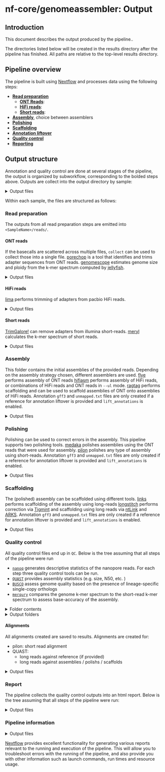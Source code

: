# nf-core/genomeassembler: Output

## Introduction

This document describes the output produced by the pipeline..

The directories listed below will be created in the results directory after the pipeline has finished. All paths are relative to the top-level results directory.

## Pipeline overview

The pipeline is built using [Nextflow](https://www.nextflow.io/) and processes data using the following steps:

- [**Read preparation**](#read-preparation)
  - [**ONT Reads**](#ont-reads):
  - [**HiFi reads**](#hifi-reads):
  - [**Short reads**](#short-reads):
- [**Assembly**](#assembly), choice between assemblers
- [**Polishing**](#polishing)
- [**Scaffolding**](#scaffolding)
- [**Annotation liftover**](#annotations)
- [**Quality control**](#quality-control)
- [**Reporting**](#report)

## Output structure

Annotation and quality control are done at several stages of the pipeline, the output is organized by subworkflow, corresponding to the bolded steps above.
Outputs are collect into the output directory by sample:

<details markdown="1">
<summary>Output files</summary>

- `<SampleName>/`

</details>

Within each sample, the files are structured as follows:

### Read preparation

The outputs from all read preparation steps are emitted into `<SampleName>/reads/`.

#### ONT reads

If the basecalls are scattered across multiple files, `collect` can be used to collect those into a single file.
[porechop](https://github.com/rrwick/Porechop) is a tool that identifies and trims adapter sequences from ONT reads.
[genomescope](https://github.com/tbenavi1/genomescope2.0) estimates genome size and ploidy from the k-mer spectrum computed by [jellyfish](https://github.com/gmarcais/Jellyfish).

<details markdown="1">
<summary>Output files</summary>

- `<SampleName>/`
  - `reads/`
    - `collect/`: single fastq.gz files per sample
    - `porechop/`: output from porechop, fastq.gz
    - `genomescope/`: output from jellyfish and genomescope
      - `jellyfish/`
        - `count/`: output from jellyfish count
        - `stats/`: output from jellyfish stats
        - `histo/`: output from jellyfish histogram
        - `dump/`: output from jellyfish dump
      - `genomescope/`: genomescope plots

</details>

#### HiFi reads

[lima](https://lima.how/) performs trimming of adapters from pacbio HiFi reads.

<details markdown="1">
<summary>Output files</summary>

- `<SampleName>/`
  - `reads/`
    - `lima/`: hifi reads after adapter removal with lima.
      - `fastq/`: hifi reads after adapter remval with lima converted to fastq format.

</details>

#### Short reads

[TrimGalore!](https://github.com/FelixKrueger/TrimGalore) can remove adapters from illumina short-reads.
[meryl](https://github.com/marbl/meryl) calculates the k-mer spectrum of short reads.

<details markdown="1">
<summary>Output files</summary>

- `<SampleName>/`
  - `reads/`
    - `trimgalore/`:
      - `<SampleName>_val_1.fq.gz`: Trimmed forward reads
      - `<SampleName>_val_2.fq.gz`: Trimmed reverse reads (if included)
      - `<SampleName>_1.fastq.gz.trimming_report.txt`: Trimming report forward
      - `<SampleName>_2.fastq.gz.trimming_report.txt`: Trimming report reverse (if included)
    - `meryl/`: output from meryl
      - `count/`: k-mer counts per file
      - `unionsum/`: union of k-mer counts per sample

</details>

### Assembly

This folder contains the initial assemblies of the provided reads.
Depending on the assembly strategy chosen, different assemblers are used.
[flye](https://github.com/mikolmogorov/Flye) performs assembly of ONT reads
[hifiasm](https://github.com/chhylp123/hifiasm) performs assembly of HiFi reads, or combinations of HiFi reads and ONT reads in `--ul` mode.
[ragtag](https://github.com/malonge/RagTag) performs scaffolding and can be used to scaffold assemblies of ONT onto assemblies of HiFi reads.
Annotation `gff3` and `unmapped.txt` files are only created if a reference for annotation liftover is provided and `lift_annotations` is enabled.

<details markdown="1">
<summary>Output files</summary>

- `<SampleName>`
  - `assembly/`
    - `flye/`: output from flye.
      - `<SampleName>.assembly.fasta.gz`: Assembly in gzipped fasta format
      - `<SampleName>.assembly_graph.gfa.gz`: Assembly graph in gzipped gfa format
      - `<SampleName>.assembly_graph.gv.gz`: Assembly graph in gzipped gv format
      - `<SampleName>.assembly_info.txt`: Information on the assembly
      - `<SampleName>.flye.log`: flye log-file
      - `<SampleName>.params.json`: params used for running flye
    - `hifiasm/`: output from hifiasm. Contains one folder per sample
      - `<SampleName>.asm.bp.p_ctg.fa.gz`: gzipped fasta file of the primary contigs
      - `<SampleName>.asm.bp.p_ctg.gfa`: primary contigs in gfa format
      - `<SampleName>.asm.bp.p_utg.gfa`: processed unitigs in gfa format
      - `<SampleName>.asm.bp.r_utg.gfa`: raw unitigs in gfa format
      - `<SampleName>.stderr.log`: Any output form hifiasm to stderr
      - `gfa2_fasta`: hifiasm assembly in fasta format.
    - `ragtag/`: output from RagTag, only if `'flye_on_hifiasm'` was used as the assembler. Contains one folder per sample.
      - `<SampleName>.assembly.fasta.gz_on_<SampleName>.asm.bp.p_ctg.fa.gz/`
        - `<SampleName>.assembly.fasta.gz_ragtag_<SampleName>.asm.bp.p_ctg.fa.gz.agp`: Scaffolds in agp format
        - `<SampleName>.assembly.fasta.gz_ragtag_<SampleName>.asm.bp.p_ctg.fa.gz.fasta`: Scaffolds in fasta format
        - `<SampleName>.assembly.fasta.gz_ragtag_<SampleName>.asm.bp.p_ctg.fa.gz.stats`: Scaffolding statistics.
    - `<SampleName>_assembly.gff3` annotation liftover
    - `<SampleName>_assembly.unnapped.txt` annotations that could not be lifted over during annotation liftover

</details>

### Polishing

Polishing can be used to correct errors in the assembly. This pipeline supports two polishing tools.
[medaka](https://github.com/nanoporetech/medaka/) polishes assemblies using the ONT reads that were used for assembly.
[pilon](https://github.com/broadinstitute/pilon) polishes any type of assembly using short-reads.
Annotation `gff3` and `unmapped.txt` files are only created if a reference for annotation liftover is provided and `lift_annotations` is enabled.

<details markdown="1">
<summary>Output files</summary>

- `<SampleName>`
  - `polish/`
    - `pilon/`: output from pilon
      - `<SampleName>_pilon.fasta` Polished assembly
      - `<SampleName>_pilon.gff3` annotation liftover
      - `<SampleName>_pilon.unnapped.txt` annotations that could not be lifted over during annotation liftover
    - `medaka/`: output from medaka
      - `<SampleName>_medaka.fa.gz` Polished assembly
      - `<SampleName>_medaka.gff3` annotation liftover
      - `<SampleName>_medaka.unnapped.txt` annotations that could not be lifted over during annotation liftover

</details>

### Scaffolding

The (polished) assembly can be scaffolded using different tools.
[links](https://github.com/bcgsc/LINKS) performs scaffolding of the assembly using long-reads
[longstitch](https://github.com/bcgsc/longstitch) performs correction via [Tigmint](https://github.com/bcgsc/tigmint) and scaffolding using long reads via [ntLink](https://github.com/bcgsc/ntLink) and [ARKS](https://github.com/bcgsc/arcs).
Annotation `gff3` and `unmapped.txt` files are only created if a reference for annotation liftover is provided and `lift_annotations` is enabled.

<details markdown="1">
<summary>Output files</summary>

- `<SampleName>`
  - `scaffold/`
    - `links/`: output from links
      - `<SampleName>_links.gv`: scaffolding graph
      - `<SampleName>_links.log`: log file
      - `<SampleName>_links.scaffolds`: scaffold statistics
      - `<SampleName>_links.scaffolds.fa`: scaffold fasta
      - `<SampleName>_links.gff3` annotation liftover
      - `<SampleName>_links.unnapped.txt` annotations that could not be lifted over during annotation liftover
    - `longstitch/`: output from longstitch
      - `<SampleName>_tigmint-ntLinks.arks.longstitch-scaffolds.fa`: Scaffolds after scaffolding with tigmint, ntLinks, and arks. Annotations are based on this file.
      - `<SampleName>_tigmint-ntLinks.longstitch-scaffolds.fa`: Scaffolds after scaffolding with tigmint, and ntLinks.
      - `<SampleName>_longstitch.gff3` annotation liftover (onto `*._tigmint-ntLinks.arks.*`)
      - `<SampleName>_longstitch.unnapped.txt` annotations that could not be lifted over during annotation liftover
    - `ragtag/`: output from RagTag
      - `<SampleName>_ragtag_<Reference>/`
        - `<SampleName>_ragtag_<Reference>.agp`: agp file, scaffolding results
        - `<SampleName>_ragtag_<Reference>.fasta`: Scaffold fasta file
        - `<SampleName>_ragtag_<Reference>.stats`: Scaffolding statistics
        - `<SampleName>_ragtag.gff3` annotation liftover
        - `<SampleName>_ragtag.unnapped.txt` annotations that could not be lifted over during annotation liftover

</details>

### Quality control

All quality control files end up in `QC`. Below is the tree assuming that all steps of the pipeline were run

- [`nanoq`](https://github.com/esteinig/nanoq) generates descriptive statistics of the nanopore reads.
  For each step three quality control tools can be run.
- [`QUAST`](https://github.com/ablab/quast) provides assembly statistics (e.g. size, N50, etc. )
- [`BUSCO`](https://busco.ezlab.org/) assess genome quality based on the presence of lineage-specific single-copy orthologs
- [`merqury`](https://github.com/marbl/merqury) compares the genome k-mer spectrum to the short-read k-mer spectrum to assess base-accuracy of the assembly.

<details markdown="1">
<summary>Folder contents</summary>

- `<SampleName>`
- `busco`: BUSCO analysis of the assembly
  - `<SampleName>/`:
    - `<SampleName>-<Stage>-<BuscoLineage>-busco/`: BUSCO output folder, please refer to BUSCO documentation for details.
    - `<SampleName>-<Stage>-<BuscoLineage>-busco.batch_summary.txt`: BUSCO batch summary output
    - `short_summary.specific.<FastaFile>.{txt,json}`: BUSCO short summaries in txt and json format
- `quast`: QUAST analysis of the assembly, per sample, contains:
  - `<Sample Name>`:
    - `map_to_ref` and `map_to_assembly`: mapping of long reads to the reference and assembly respectively. `map_to_ref` is only performed once, during the first run of QUAST, typically in `assemble`
      - `align/`: Alignment of long reads to the genome in ` format
        - `<FastaFile>.bam`: Alignment of long reads to the genome
      - `samtools/`:
        - `<FastaFile>.bam.bai`: bam index
        - `<FastaFile>.bam.idxstats`: samtools idxstats
        - `<FastaFile>.bam.flagstat`: samtools flagstats
        - `<FastaFile>.bam.stats`: samtools stats
    - `<Sample Name>_<stage>/`: QUAST results, cp. [QUAST Docs](https://github.com/ablab/quast?tab=readme-ov-file#output)
      - `report.txt`: summary table
      - `report.tsv`: tab-separated version, for parsing, or for spreadsheets (Google Docs, Excel, etc)
      - `report.tex`: Latex version
      - `report.pdf`: PDF version, includes all tables and plots for some statistics
      - `report.html`: everything in an interactive HTML file
      - `icarus.html`: Icarus main menu with links to interactive viewers
      - `contigs_reports/`: [only if a reference genome is provided]
        - `misassemblies_report`: detailed report on misassemblies
        - `unaligned_report`: detailed report on unaligned and partially unaligned contigs
      - `reads_stats/`: [only if reads are provided]
        - `reads_report`: detailed report on mapped reads statistics
    - `<Sample Name>_<stage_report.tsv>`: QUAST summary report
- `merqury`: merqury analysis of the assembly
  - `<SampleName>`:
    - `<FastaFile>.<SampleName>.assembly.qv`: QV of the assembly (per sequence)
    - `<FastaFile>.<SampleName>.assembly.spectra-cn.fl.png` : Copy Number plot, filled
    - `<FastaFile>.<SampleName>.assembly.spectra-cn.ln.png` : Copy Number plot, lines
    - `<FastaFile>.<SampleName>.assembly.spectra-cn.st.png` : Copy Number plot, semi-transparent
    - `<FastaFile>.<SampleName>.assembly.spectra-cn.hist` : Copy Number histogram file
    - `<FastaFile>.completeness.stats` : Assembly completeness statistics (overall)
    - `<FastaFile>.qv` : Assembly QV (overall)
    - `<FastaFile>.spectra-asm.fl.png` : Assembly k-mer spectrum, filled
    - `<FastaFile>.spectra-asm.ln.png` : Assembly k-mer spectrum, lines
    - `<FastaFile>.spectra-asm.st.png` : Assembly k-mer spectrum, semi-transparent
    - `<FastaFile>.spectra-asm.hist` : Assembly QV (overall)
    - `<FastaFile>.dist_only.hist` : Number of k-mers distinct to the assembly
    - `<SampleName>.assembly_only.bed` : bp errors in assembly (bed)
    - `<SampleName>.assembly_only.wig` : bp errors in assembly (wig)
    - `<SampleName>.unionsum.hist.ploidy` : ploidy estimates from short-reads

</details>

<details markdown="1">
<summary>Output folders</summary>

- `QC/`
  - `assemble/`: qc after the initial assembly
  - `polish/`:
    - `pilon/`: qc after polishing with pilon
    - `medaka/`: qc after polishing with medaka
  - `scaffold`: qc of scaffolding
    - `links`: qc after scaffolding with links
    - `longstitch`: qc after scaffolding with longstitch
    - `ragtag`: qc after scaffolding with ragtag
    </details>

#### Alignments

All alignments created are saved to results.
Alignments are created for:

- pilon: short read alignment
- QUAST:
  - long reads against reference (if provided)
  - long reads against assemblies / polishs / scaffolds

<details markdown="1">
<summary>Output files</summary>

- `<SampleName>`
  - `QC/`
    - `alignments`: all alignments
      - `<SampleName>_pilon.fasta` Polished assembly
      - `<SampleName>_pilon.gff3` annotation liftover
      - `<SampleName>_pilon.unnapped.txt` annotations that could not be lifted over during annotation liftover
    - `medaka/`: output from medaka
      - `<SampleName>_medaka.fa.gz` Polished assembly
      - `<SampleName>_medaka.gff3` annotation liftover
      - `<SampleName>_medaka.unnapped.txt` annotations that could not be lifted over during annotation liftover

</details>

### Report

The pipeline collects the quality control outputs into an html report. Below is the tree assuming that all steps of the pipeline were run:

<details markdown="1">
<summary>Output files</summary>

- `report/`:
  - `busco_files/reports.tsv`: Table containing aggregated BUSCO reports
  - `quast_files/reports.tsv`: Table containing aggregated QUAST reports
  - `report.html` : The report file
  - `report_files/`: Folder containing js and css. Required to properly display the `.html` file

</details>

### Pipeline information

<details markdown="1">
<summary>Output files</summary>

- `pipeline_info/`
  - Reports generated by Nextflow: `execution_report.html`, `execution_timeline.html`, `execution_trace.txt` and `pipeline_dag.dot`/`pipeline_dag.svg`.
  - Reports generated by the pipeline: `pipeline_report.html`, `pipeline_report.txt` and `software_versions.yml`. The `pipeline_report*` files will only be present if the `--email` / `--email_on_fail` parameter's are used when running the pipeline.
  - Reformatted samplesheet files used as input to the pipeline: `samplesheet.valid.csv`.
  - Parameters used by the pipeline run: `params.json`.

</details>

[Nextflow](https://www.nextflow.io/docs/latest/tracing.html) provides excellent functionality for generating various reports relevant to the running and execution of the pipeline. This will allow you to troubleshoot errors with the running of the pipeline, and also provide you with other information such as launch commands, run times and resource usage.
